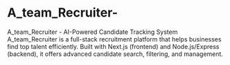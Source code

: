 # A_team_Recruiter-
A_team_Recruiter - AI-Powered Candidate Tracking System A_team_Recruiter is a full-stack recruitment platform that helps businesses find top talent efficiently. Built with Next.js (frontend) and Node.js/Express (backend), it offers advanced candidate search, filtering, and management.
